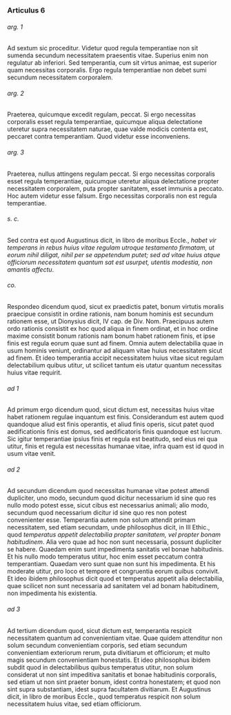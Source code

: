 ### Articulus 6

###### arg. 1
Ad sextum sic proceditur. Videtur quod regula temperantiae non sit sumenda secundum necessitatem praesentis vitae. Superius enim non regulatur ab inferiori. Sed temperantia, cum sit virtus animae, est superior quam necessitas corporalis. Ergo regula temperantiae non debet sumi secundum necessitatem corporalem.

###### arg. 2
Praeterea, quicumque excedit regulam, peccat. Si ergo necessitas corporalis esset regula temperantiae, quicumque aliqua delectatione uteretur supra necessitatem naturae, quae valde modicis contenta est, peccaret contra temperantiam. Quod videtur esse inconveniens.

###### arg. 3
Praeterea, nullus attingens regulam peccat. Si ergo necessitas corporalis esset regula temperantiae, quicumque uteretur aliqua delectatione propter necessitatem corporalem, puta propter sanitatem, esset immunis a peccato. Hoc autem videtur esse falsum. Ergo necessitas corporalis non est regula temperantiae.

###### s. c.
Sed contra est quod Augustinus dicit, in libro de moribus Eccle., *habet vir temperans in rebus huius vitae regulam utroque testamento firmatam, ut eorum nihil diligat, nihil per se appetendum putet; sed ad vitae huius atque officiorum necessitatem quantum sat est usurpet, utentis modestia, non amantis affectu*.

###### co.
Respondeo dicendum quod, sicut ex praedictis patet, bonum virtutis moralis praecipue consistit in ordine rationis, nam bonum hominis est secundum rationem esse, ut Dionysius dicit, IV cap. de Div. Nom. Praecipuus autem ordo rationis consistit ex hoc quod aliqua in finem ordinat, et in hoc ordine maxime consistit bonum rationis nam bonum habet rationem finis, et ipse finis est regula eorum quae sunt ad finem. Omnia autem delectabilia quae in usum hominis veniunt, ordinantur ad aliquam vitae huius necessitatem sicut ad finem. Et ideo temperantia accipit necessitatem huius vitae sicut regulam delectabilium quibus utitur, ut scilicet tantum eis utatur quantum necessitas huius vitae requirit.

###### ad 1
Ad primum ergo dicendum quod, sicut dictum est, necessitas huius vitae habet rationem regulae inquantum est finis. Considerandum est autem quod quandoque aliud est finis operantis, et aliud finis operis, sicut patet quod aedificationis finis est domus, sed aedificatoris finis quandoque est lucrum. Sic igitur temperantiae ipsius finis et regula est beatitudo, sed eius rei qua utitur, finis et regula est necessitas humanae vitae, infra quam est id quod in usum vitae venit.

###### ad 2
Ad secundum dicendum quod necessitas humanae vitae potest attendi dupliciter, uno modo, secundum quod dicitur necessarium id sine quo res nullo modo potest esse, sicut cibus est necessarius animali; alio modo, secundum quod necessarium dicitur id sine quo res non potest convenienter esse. Temperantia autem non solum attendit primam necessitatem, sed etiam secundam, unde philosophus dicit, in III Ethic., quod *temperatus appetit delectabilia propter sanitatem, vel propter bonam habitudinem*. Alia vero quae ad hoc non sunt necessaria, possunt dupliciter se habere. Quaedam enim sunt impedimenta sanitatis vel bonae habitudinis. Et his nullo modo temperatus utitur, hoc enim esset peccatum contra temperantiam. Quaedam vero sunt quae non sunt his impedimenta. Et his moderate utitur, pro loco et tempore et congruentia eorum quibus convivit. Et ideo ibidem philosophus dicit quod et temperatus appetit alia delectabilia, quae scilicet non sunt necessaria ad sanitatem vel ad bonam habitudinem, non impedimenta his existentia.

###### ad 3
Ad tertium dicendum quod, sicut dictum est, temperantia respicit necessitatem quantum ad convenientiam vitae. Quae quidem attenditur non solum secundum convenientiam corporis, sed etiam secundum convenientiam exteriorum rerum, puta divitiarum et officiorum; et multo magis secundum convenientiam honestatis. Et ideo philosophus ibidem subdit quod in delectabilibus quibus temperatus utitur, non solum considerat ut non sint impeditiva sanitatis et bonae habitudinis corporalis, sed etiam ut non sint praeter bonum, idest contra honestatem; et quod non sint supra substantiam, idest supra facultatem divitiarum. Et Augustinus dicit, in libro de moribus Eccle., quod temperatus respicit non solum necessitatem huius vitae, sed etiam officiorum.

